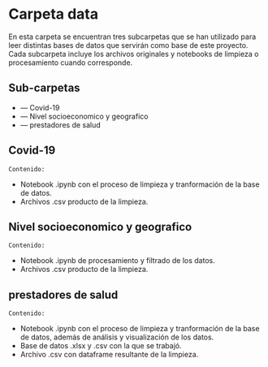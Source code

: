 # Carpeta data
En esta carpeta se encuentran tres subcarpetas que se han utilizado para leer distintas bases de datos que servirán como base de este proyecto. Cada subcarpeta incluye los archivos originales y notebooks de limpieza o procesamiento cuando corresponde.

## Sub-carpetas
* — Covid-19 
* — Nivel socioeconomico y geografico
* — prestadores de salud

## Covid-19

`Contenido:` 
- Notebook .ipynb con el proceso de limpieza y tranformación de la base de datos.
- Archivos .csv producto de la limpieza.

## Nivel socioeconomico y geografico

`Contenido:` 
- Notebook .ipynb de procesamiento y filtrado de los datos.
- Archivos .csv producto de la limpieza.

## prestadores de salud

`Contenido:`
- Notebook .ipynb con el proceso de limpieza y tranformación de la base de datos, además de análisis y visualización de los datos.
- Base de datos .xlsx y .csv con la que se trabajó.
- Archivo .csv con dataframe resultante de la limpieza. 
